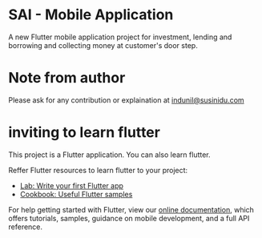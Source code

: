 # SAI - Mobile Application

A new Flutter mobile application project for investment, lending and borrowing and collecting money at customer's door step.

# Note from author

Please ask for any contribution or explaination at indunil@susinidu.com

# inviting to learn flutter

This project is a Flutter application. You can also learn flutter.

Reffer Flutter resources to learn flutter to your project:

- [Lab: Write your first Flutter app](https://flutter.dev/docs/get-started/codelab)
- [Cookbook: Useful Flutter samples](https://flutter.dev/docs/cookbook)

For help getting started with Flutter, view our
[online documentation](https://flutter.dev/docs), which offers tutorials,
samples, guidance on mobile development, and a full API reference.
